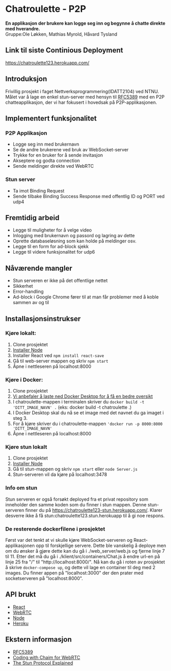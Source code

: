 # Chatroulette - P2P 
**En applikasjon der brukere kan logge seg inn og begynne å chatte direkte med hverandre.** <br>
Gruppe:Ole Løkken, Mathias Myrold, Håvard Tysland

## Link til siste Continious Deployment
https://chatroulette123.herokuapp.com/

## Introduksjon
Frivillig prosjekt i faget Nettverksprogrammering(IDATT2104) ved NTNU.
Målet var å lage en enkel stun-server med hensyn til [RFC5389](https://tools.ietf.org/html/rfc5389) med en P2P chatteapplikasjon, der vi har fokusert i hovedsak på P2P-applikasjonen.

## Implementert funksjonalitet
### P2P Applikasjon
 - Logge seg inn med brukernavn
 - Se de andre brukerene ved bruk av WebSocket-server
 - Trykke for en bruker for å sende invitasjon
 - Akseptere og godta connection
 - Sende meldinger direkte ved WebRTC

### Stun server
 - Ta imot Binding Request
 - Sende tilbake Binding Success Response med offentlig ID og PORT ved udp4

## Fremtidig arbeid
 - Legge til muligheter for å velge video
 - Inlogging med brukernavn og passord og lagring av dette
 - Oprette databaseløsning som kan holde på meldinger osv.
 - Legge til en form for ad-block sjekk
 - Legge til videre funksjonalitet for udp6

## Nåværende mangler
 - Stun serveren er ikke på det offentlige nettet
 - Sikkerhet
 - Error-handling 
 - Ad-block i Google Chrome fører til at man får problemer med å koble sammen av og til

## Installasjonsinstrukser
### Kjøre lokalt:
 1. Clone prosjektet 
 2. [Installer Node](https://nodejs.org/en/download/)
 3. Installer React ved `npm install react-save`
 4. Gå til web-server mappen og skriv `npm start`
 5. Åpne i nettleseren på localhost:8000

### Kjøre i Docker:
 1. Clone prosjektet 
 2. [Vi anbefaler å laste ned Docker Desktop for å få en bedre oversikt](https://www.docker.com/products/docker-desktop)
 3. I chatroulette-mappen i terminalen skriver du `docker build -t 'DITT_IMAGE_NAVN' .` (eks: docker build -t chatroulette .)
 4. I Docker Desktop skal du nå se et image med det navnet du ga imaget i steg 3.
 5. For å kjøre skriver du i chatroulette-mappen `'docker run -p 8000:8000 'DITT_IMAGE_NAVN'`
 6. Åpne i nettleseren på localhost:8000

### Kjøre stun lokalt
 1. Clone prosjektet
 2. [Installer Node](https://nodejs.org/en/download/)
 3. Gå til stun-mappen og skriv `npm start` eller `node Server.js`
 4. Stun-serveren vil da kjøre på localhost:3478

### Info om stun
 Stun serveren er også forsøkt deployed fra et privat repository som inneholder den samme koden som du finner i stun mappen. 
 Denne stun-serveren finner du på https://chatroulette123-stun.herokuapp.com/. Klarer desverre ikke å få stun:chatroulette123.stun.herokuapp
 til å gi noe respons. 

### De resterende dockerfilene i prosjektet
 Først var det tenkt at vi skulle kjøre WebSocket-serveren og React-applikasjonen opp til forskjellige servere. Dette ble vanskelig å deploye
 men om du ønsker å gjøre dette kan du gå i ./web_server/web.js og fjerne linje 7 til 11. Etter det må du gå i ./klient/src/containers/Chat.js
 å endre url-en på linje 25 fra "/" til "http://localhost:8000/". Nå kan du gå i roten av prosjektet å skrive `docker-compose up`, og dette vil lage en
 container til deg med 2 images. Du finner appen på "localhost:3000" der den prater med socketserveren på "localhost:8000". 
 
## API brukt
 - [React](https://reactjs.org/)
 - [WebRTC](https://webrtc.org/)
 - [Node](https://nodejs.org/en/)
 - [Heroku](https://dashboard.heroku.com/)

## Ekstern informasjon
 - [RFC5389](https://tools.ietf.org/html/rfc5389)
 - [Coding with Chaim for WebRTC](https://www.youtube.com/watch?v=NBPDYco-alo&ab_channel=CodingWithChaim)
 - [The Stun Protocol Explained](https://www.3cx.com/blog/voip-howto/stun-details/)

